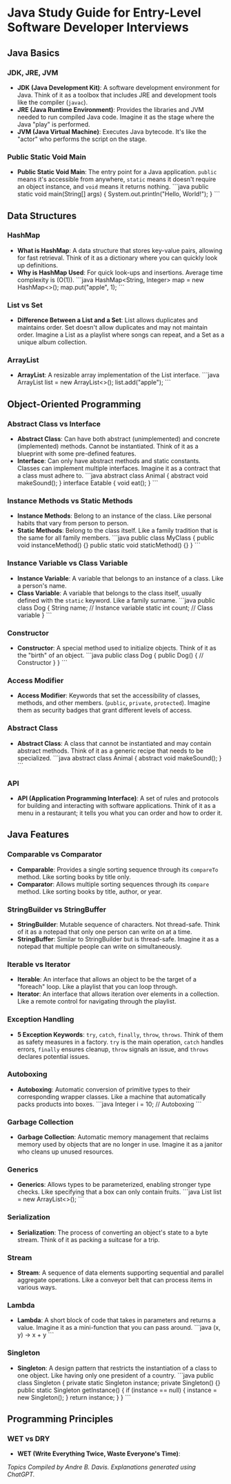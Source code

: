 # Java Study Guide for Entry-Level Software Developer Interviews

## Java Basics

### JDK, JRE, JVM
- **JDK (Java Development Kit)**: A software development environment for Java. Think of it as a toolbox that includes JRE and development tools like the compiler (`javac`).
- **JRE (Java Runtime Environment)**: Provides the libraries and JVM needed to run compiled Java code. Imagine it as the stage where the Java "play" is performed.
- **JVM (Java Virtual Machine)**: Executes Java bytecode. It's like the "actor" who performs the script on the stage.

### Public Static Void Main
- **Public Static Void Main**: The entry point for a Java application. `public` means it's accessible from anywhere, `static` means it doesn't require an object instance, and `void` means it returns nothing.
\`\`\`java
public static void main(String[] args) {
    System.out.println("Hello, World!");
}
\`\`\`

## Data Structures

### HashMap
- **What is HashMap**: A data structure that stores key-value pairs, allowing for fast retrieval. Think of it as a dictionary where you can quickly look up definitions.
- **Why is HashMap Used**: For quick look-ups and insertions. Average time complexity is \(O(1)\).
\`\`\`java
HashMap<String, Integer> map = new HashMap<>();
map.put("apple", 1);
\`\`\`

### List vs Set
- **Difference Between a List and a Set**: List allows duplicates and maintains order. Set doesn't allow duplicates and may not maintain order. Imagine a List as a playlist where songs can repeat, and a Set as a unique album collection.

### ArrayList
- **ArrayList**: A resizable array implementation of the List interface.
\`\`\`java
ArrayList<String> list = new ArrayList<>();
list.add("apple");
\`\`\`

## Object-Oriented Programming

### Abstract Class vs Interface
- **Abstract Class**: Can have both abstract (unimplemented) and concrete (implemented) methods. Cannot be instantiated. Think of it as a blueprint with some pre-defined features.
- **Interface**: Can only have abstract methods and static constants. Classes can implement multiple interfaces. Imagine it as a contract that a class must adhere to.
\`\`\`java
abstract class Animal {
    abstract void makeSound();
}
interface Eatable {
    void eat();
}
\`\`\`

### Instance Methods vs Static Methods
- **Instance Methods**: Belong to an instance of the class. Like personal habits that vary from person to person.
- **Static Methods**: Belong to the class itself. Like a family tradition that is the same for all family members.
\`\`\`java
public class MyClass {
    public void instanceMethod() {}
    public static void staticMethod() {}
}
\`\`\`

### Instance Variable vs Class Variable
- **Instance Variable**: A variable that belongs to an instance of a class. Like a person's name.
- **Class Variable**: A variable that belongs to the class itself, usually defined with the `static` keyword. Like a family surname.
\`\`\`java
public class Dog {
    String name;  // Instance variable
    static int count;  // Class variable
}
\`\`\`

### Constructor
- **Constructor**: A special method used to initialize objects. Think of it as the "birth" of an object.
\`\`\`java
public class Dog {
    public Dog() {
        // Constructor
    }
}
\`\`\`

### Access Modifier
- **Access Modifier**: Keywords that set the accessibility of classes, methods, and other members. (`public`, `private`, `protected`). Imagine them as security badges that grant different levels of access.

### Abstract Class
- **Abstract Class**: A class that cannot be instantiated and may contain abstract methods. Think of it as a generic recipe that needs to be specialized.
\`\`\`java
abstract class Animal {
    abstract void makeSound();
}
\`\`\`

### API
- **API (Application Programming Interface)**: A set of rules and protocols for building and interacting with software applications. Think of it as a menu in a restaurant; it tells you what you can order and how to order it.

## Java Features

### Comparable vs Comparator
- **Comparable**: Provides a single sorting sequence through its `compareTo` method. Like sorting books by title only.
- **Comparator**: Allows multiple sorting sequences through its `compare` method. Like sorting books by title, author, or year.

### StringBuilder vs StringBuffer
- **StringBuilder**: Mutable sequence of characters. Not thread-safe. Think of it as a notepad that only one person can write on at a time.
- **StringBuffer**: Similar to StringBuilder but is thread-safe. Imagine it as a notepad that multiple people can write on simultaneously.

### Iterable vs Iterator
- **Iterable**: An interface that allows an object to be the target of a "foreach" loop. Like a playlist that you can loop through.
- **Iterator**: An interface that allows iteration over elements in a collection. Like a remote control for navigating through the playlist.

### Exception Handling
- **5 Exception Keywords**: `try`, `catch`, `finally`, `throw`, `throws`. Think of them as safety measures in a factory. `try` is the main operation, `catch` handles errors, `finally` ensures cleanup, `throw` signals an issue, and `throws` declares potential issues.

### Autoboxing
- **Autoboxing**: Automatic conversion of primitive types to their corresponding wrapper classes. Like a machine that automatically packs products into boxes.
\`\`\`java
Integer i = 10;  // Autoboxing
\`\`\`

### Garbage Collection
- **Garbage Collection**: Automatic memory management that reclaims memory used by objects that are no longer in use. Imagine it as a janitor who cleans up unused resources.

### Generics
- **Generics**: Allows types to be parameterized, enabling stronger type checks. Like specifying that a box can only contain fruits.
\`\`\`java
List<String> list = new ArrayList<>();
\`\`\`

### Serialization
- **Serialization**: The process of converting an object's state to a byte stream. Think of it as packing a suitcase for a trip.

### Stream
- **Stream**: A sequence of data elements supporting sequential and parallel aggregate operations. Like a conveyor belt that can process items in various ways.

### Lambda
- **Lambda**: A short block of code that takes in parameters and returns a value. Imagine it as a mini-function that you can pass around.
\`\`\`java
(x, y) -> x + y
\`\`\`

### Singleton
- **Singleton**: A design pattern that restricts the instantiation of a class to one object. Like having only one president of a country.
\`\`\`java
public class Singleton {
    private static Singleton instance;
    private Singleton() {}
    public static Singleton getInstance() {
        if (instance == null) {
            instance = new Singleton();
        }
        return instance;
    }
}
\`\`\`

## Programming Principles

### WET vs DRY
- **WET (Write Everything Twice, Waste Everyone's Time)**:

_Topics Compiled by Andre B. Davis. Explanations generated using ChatGPT._

